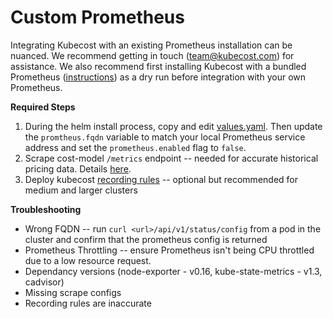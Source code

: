 # Custom Prometheus

Integrating Kubecost with an existing Prometheus installation can be nuanced. We recommend getting in touch (team@kubecost.com) for assistance. We also recommend first installing Kubecost with a bundled Prometheus ([instructions](http://kubecost.com/install)) as a dry run before integration with your own Prometheus.  

__Required Steps__

1. During the helm install process, copy and edit [values.yaml](https://github.com/kubecost/cost-analyzer-helm-chart/blob/master/cost-analyzer/values.yaml). Then update the `promtheus.fqdn` variable to match your local Prometheus service address and set the `prometheus.enabled` flag to `false`.
2. Scrape cost-model `/metrics` endpoint -- needed for accurate historical pricing data. Details [here](https://github.com/kubecost/cost-model/blob/master/PROMETHEUS.md#configuration).
3. Deploy kubecost [recording rules](https://github.com/kubecost/cost-analyzer-helm-chart/blob/master/cost-analyzer/values.yaml#L56) -- optional but recommended for medium and larger clusters

__Troubleshooting__

* Wrong FQDN -- run `curl <url>/api/v1/status/config` from a pod in the cluster and confirm that the prometheus config is returned
* Prometheus Throttling -- ensure Prometheus isn't being CPU throttled due to a low resource request.
* Dependancy versions (node-exporter - v0.16, kube-state-metrics - v1.3, cadvisor)
* Missing scrape configs
* Recording rules are inaccurate
